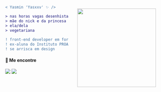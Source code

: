 
<img align="right" height="250" style="padding: 25px" src="https://media3.giphy.com/media/UEGwYCVTBFa9tJEf66/giphy.gif?cid=ecf05e47xri74c8bjoamwxekjsnchr80a4jxrhalgqhshsdx&rid=giphy.gif&ct=g"/>

```diff
< Yasmin 'Yasxxv' ✨ />

> nas horas vagas desenhista e pintora
> mãe do nick e da princesa // dois gatinhos
> ela/dela
> vegetariana
 
! front-end developer em formação
! ex-aluna do Instituto PROA
! se arrisca em design
```
#### 🔗 Me encontre

<a href="https://www.linkedin.com/in/yasminbenicio/"><img src="https://img.shields.io/badge/LinkedIn-0077B5?style=for-the-badge&logo=linkedin&logoColor=white"></img></a>
<a href="https://instagram.com/littleyaxx?utm_medium=copy_link"><img src="https://img.shields.io/badge/Instagram-E4405F?style=for-the-badge&logo=instagram&logoColor=white"></img></a>
<!--
**yasxxv/yasxxv** is a ✨ _special_ ✨ repository because its `README.md` (this file) appears on your GitHub profile.

<img align="right" height="170" style="margin: 25px" src="https://media3.giphy.com/media/2yrwORnQHLFXzoTQHj/giphy.gif?cid=ecf05e47gvbyg9bgc03aqc2r7fppbutq275ajy6umw2fu44g&rid=giphy.gif&ct=g"/>

Here are some ideas to get you started:

- 🔭 I’m currently working on ...
- 🌱 I’m currently learning ...
- 👯 I’m looking to collaborate on ...
- 🤔 I’m looking for help with ...
- 💬 Ask me about ...
- 📫 How to reach me: ...
- 😄 Pronouns: ...
- ⚡ Fun fact: ...
-->
